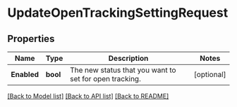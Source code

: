 # UpdateOpenTrackingSettingRequest

## Properties

Name | Type | Description | Notes
------------ | ------------- | ------------- | -------------
**Enabled** | **bool** | The new status that you want to set for open tracking. |[optional] 

[[Back to Model list]](../README.md#documentation-for-models) [[Back to API list]](../README.md#documentation-for-api-endpoints) [[Back to README]](../README.md)


